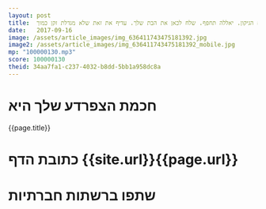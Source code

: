 ```yaml
---
layout: post
title:  מהנדס וזקן. מה תעשה כשיסתיים הגיקון. יאללה תחפף. שלח לכאן את הבת שלך. עדיף את זאת שלא מגדלת זקן כמוך.
date:   2017-09-16
image: /assets/article_images/img_636411743475181392.jpg
image2: /assets/article_images/img_636411743475181392_mobile.jpg
mp: "100000130.mp3"
score: 100000130
theid: 34aa7fa1-c237-4032-b8dd-5bb1a958dc8a
---
```

# חכמת הצפרדע שלך היא
{{page.title}}

# כתובת הדף {{site.url}}{{page.url}}
# שתפו ברשתות חברתיות